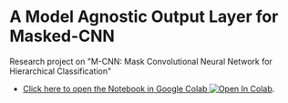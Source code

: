 # A Model Agnostic Output Layer for Masked-CNN
Research project on "M-CNN: Mask Convolutional Neural Network for Hierarchical Classification"

- [Click here to open the Notebook in Google Colab ![Open In Colab](https://colab.research.google.com/assets/colab-badge.svg)](https://colab.research.google.com/github/tboone91/HCNN_1/blob/main/H_CNN_1.ipynb). 
